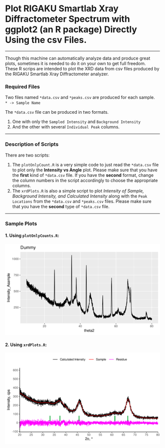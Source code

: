 # Plot RIGAKU Smartlab Xray Diffractometer Spectrum with **ggplot2** (an R package) Directly Using the csv Files.
---
Though this machine can automatically analyze data and produce great plots, sometimes it is needed to do it on your own to get full freedom.  
These R scrips are intended to plot the XRD data from csv files produced by the RIGAKU Smartlab Xray Diffractometer analyzer.  

### Required Files
Two files named `*data.csv` and `*peaks.csv` are produced for each sample.  
`* -> Sample Name`

The `*data.csv` file can be produced in two formats.
1. One with only the `Sampled Intensity` and `Background Intensity`
2. And the other with several `Individual Peak` columns.
---
### Description of Scripts
There are two scripts:
1. The `plotOnlyCount.R` is a very simple code to just read the `*data.csv` file to plot only the **Intensity vs Angle** plot. Please make sure that you have the **first** kind of `*data.csv` file. If you have the **second** format, change the column numbers in the script accordingly to choose the appropriate columns.
2. The `xrdPlots.R` is also a simple script to plot _Intensity of Sample, Background Intensity, and Calculated Intensity_ along with the `Peak Locations` from the `*data.csv` and `*peaks.csv` files. Please make sure that you have the **second** type of `*data.csv` file.

---
### Sample Plots
#### 1. Using `plotOnlyCounts.R`:  

![Sample Plot for Script 1](https://github.com/Fuad-HH/plotXRDwith-ggplot2/blob/main/Sample-PlotOnlyCounts-script.svg)  



#### 2. Using `xrdPlots.R`:  

![Sample Plot for Script 2](https://github.com/Fuad-HH/plotXRDwith-ggplot2/blob/main/Sample-xrdPlots-script.svg)
